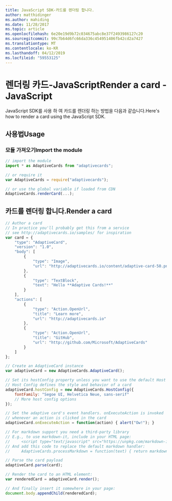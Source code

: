 ```yaml
---
title: JavaScript SDK-카드를 렌더링 합니다.
author: matthidinger
ms.author: mahiding
ms.date: 11/28/2017
ms.topic: article
ms.openlocfilehash: 6e20e19d9b72c034675abc8e37f2493986127c20
ms.sourcegitcommit: 99c7b64d6fc66da336c454951406fb42cd2a7427
ms.translationtype: MT
ms.contentlocale: ko-KR
ms.lasthandoff: 04/12/2019
ms.locfileid: "59553125"
---
```

# <a name="render-a-card---javascript"></a><span data-ttu-id="6d42e-102">렌더링 카드-JavaScript</span><span class="sxs-lookup"><span data-stu-id="6d42e-102">Render a card - JavaScript</span></span>

<span data-ttu-id="6d42e-103">JavaScript SDK를 사용 하 여 카드를 렌더링 하는 방법을 다음과 같습니다.</span><span class="sxs-lookup"><span data-stu-id="6d42e-103">Here's how to render a card using the JavaScript SDK.</span></span>

## <a name="usage"></a><span data-ttu-id="6d42e-104">사용법</span><span class="sxs-lookup"><span data-stu-id="6d42e-104">Usage</span></span>

### <a name="import-the-module"></a><span data-ttu-id="6d42e-105">모듈 가져오기</span><span class="sxs-lookup"><span data-stu-id="6d42e-105">Import the module</span></span>

```js
// import the module
import * as AdaptiveCards from "adaptivecards";

// or require it
var AdaptiveCards = require("adaptivecards");

// or use the global variable if loaded from CDN
AdaptiveCards.renderCard(...);
```

## <a name="render-a-card"></a><span data-ttu-id="6d42e-106">카드를 렌더링 합니다.</span><span class="sxs-lookup"><span data-stu-id="6d42e-106">Render a card</span></span>

```js
// Author a card
// In practice you'll probably get this from a service
// see http://adaptivecards.io/samples/ for inspiration
var card = {
    "type": "AdaptiveCard",
    "version": "1.0",
    "body": [
        {
            "type": "Image",
            "url": "http://adaptivecards.io/content/adaptive-card-50.png"
        },
        {
            "type": "TextBlock",
            "text": "Hello **Adaptive Cards!**"
        }
    ],
    "actions": [
        {
            "type": "Action.OpenUrl",
            "title": "Learn more",
            "url": "http://adaptivecards.io"
        },
        {
            "type": "Action.OpenUrl",
            "title": "GitHub",
            "url": "http://github.com/Microsoft/AdaptiveCards"
        }
    ]
};

// Create an AdaptiveCard instance
var adaptiveCard = new AdaptiveCards.AdaptiveCard();

// Set its hostConfig property unless you want to use the default Host Config
// Host Config defines the style and behavior of a card
adaptiveCard.hostConfig = new AdaptiveCards.HostConfig({
    fontFamily: "Segoe UI, Helvetica Neue, sans-serif"
    // More host config options
});

// Set the adaptive card's event handlers. onExecuteAction is invoked
// whenever an action is clicked in the card
adaptiveCard.onExecuteAction = function(action) { alert("Ow!"); }

// For markdown support you need a third-party library
// E.g., to use markdown-it, include in your HTML page:
//     <script type="text/javascript" src="https://unpkg.com/markdown-it/dist/markdown-it.js"></script>
// And add this code to replace the default markdown handler:
//     AdaptiveCards.processMarkdown = function(text) { return markdownit().render(text); }

// Parse the card payload
adaptiveCard.parse(card);

// Render the card to an HTML element:
var renderedCard = adaptiveCard.render();

// And finally insert it somewhere in your page:
document.body.appendChild(renderedCard);
```